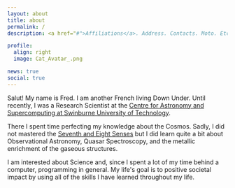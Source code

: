 ```yaml
---
layout: about
title: about
permalink: /
description: <a href="#">Affiliations</a>. Address. Contacts. Moto. Etc.

profile:
  align: right
  image: Cat_Avatar_.png

news: true
social: true
---
```


Salut! My name is Fred. I am another French living Down Under. Until recently, I was a Research Scientist at the <a href="https://astronomy.swin.edu.au/"> Centre for Astronomy and Supercomputing at <a href="https://www.swinburne.edu.au/science-engineering-technology/">Swinburne University of Technology</a>. 

There I spent time perfecting my knowledge about the Cosmos. Sadly, I did not mastered the <a href="https://saintseiya.fandom.com/wiki/Sense#The_Seventh_Sense">Seventh and Eight Senses</a> but I did learn quite a bit about Observational Astronomy, Quasar Spectroscopy, and the metallic enrichment of the gaseous structures. 

I am interested about Science and, since I spent a lot of my time behind a computer, programming in general. My life's goal is to positive societal impact by using all of the skills I have learned throughout my life.
